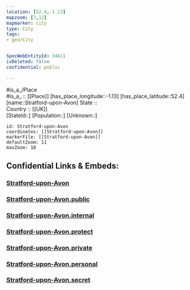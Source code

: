 ```yaml
---
location: [52.4,-1.13] 
mapzoom: [7,12] 
mapmarker: city 
type: City
tags:
- geo/City


SpocWebEntityId: 34611
isDeleted: false
confidential: public

---
```

#is_a_/Place  
#is_a_ :: [[Place]] 
[has_place_longitude::-1.13] 
[has_place_latitude::52.4] 
[name::Stratford-upon-Avon] 
State ::  
Country :: [[UK]]  
[StateId::] 
[Population::] 
[Unknown::] 


```leaflet
id: Stratford-upon-Avon
coordinates: [[Stratford-upon-Avon]] 
markerFile: [[Stratford-upon-Avon]] 
defaultZoom: 11 
maxZoom: 18
```


## Confidential Links & Embeds: 

### [Stratford-upon-Avon](/_Standards/Earth/Continent/Europe/Europe~North/UK/England/Regions~England/East_Midlands/Northamptonshire/cities~Northamptonshire/Daventry/cities~Daventry/Stratford-upon-Avon.md) 

### [Stratford-upon-Avon.public](/_public/Earth/Continent/Europe/Europe~North/UK/England/Regions~England/East_Midlands/Northamptonshire/cities~Northamptonshire/Daventry/cities~Daventry/Stratford-upon-Avon.public.md) 

### [Stratford-upon-Avon.internal](/_internal/Earth/Continent/Europe/Europe~North/UK/England/Regions~England/East_Midlands/Northamptonshire/cities~Northamptonshire/Daventry/cities~Daventry/Stratford-upon-Avon.internal.md) 

### [Stratford-upon-Avon.protect](/_protect/Earth/Continent/Europe/Europe~North/UK/England/Regions~England/East_Midlands/Northamptonshire/cities~Northamptonshire/Daventry/cities~Daventry/Stratford-upon-Avon.protect.md) 

### [Stratford-upon-Avon.private](/_private/Earth/Continent/Europe/Europe~North/UK/England/Regions~England/East_Midlands/Northamptonshire/cities~Northamptonshire/Daventry/cities~Daventry/Stratford-upon-Avon.private.md) 

### [Stratford-upon-Avon.personal](/_personal/Earth/Continent/Europe/Europe~North/UK/England/Regions~England/East_Midlands/Northamptonshire/cities~Northamptonshire/Daventry/cities~Daventry/Stratford-upon-Avon.personal.md) 

### [Stratford-upon-Avon.secret](/_secret/Earth/Continent/Europe/Europe~North/UK/England/Regions~England/East_Midlands/Northamptonshire/cities~Northamptonshire/Daventry/cities~Daventry/Stratford-upon-Avon.secret.md)

